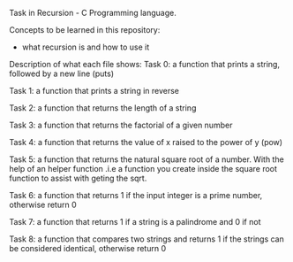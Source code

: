 Task in Recursion - C Programming language.

Concepts to be learned in this repository:

- what recursion is and how to use it

Description of what each file shows:
Task 0: a function that prints a string, followed by a new line (puts)

Task 1: a function that prints a string in reverse

Task 2: a function that returns the length of a string

Task 3: a function that returns the factorial of a given number

Task 4: a function that returns the value of x raised to the power of y (pow)

Task 5: a function that returns the natural square root of a number. With the help of an helper function .i.e a function you create inside the square root function to assist with geting the sqrt.

Task 6: a function that returns 1 if the input integer is a prime number, otherwise return 0

Task 7: a function that returns 1 if a string is a palindrome and 0 if not

Task 8: a function that compares two strings and returns 1 if the strings can be considered identical, otherwise return 0
